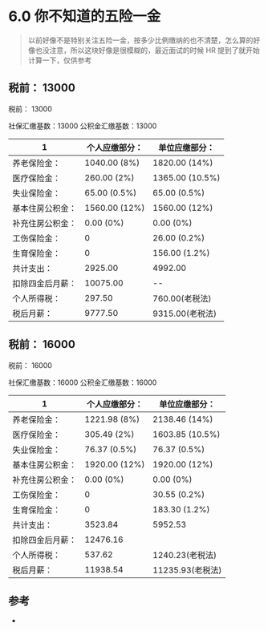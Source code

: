 # 6.0 你不知道的五险一金

>以前好像不是特别关注五险一金，按多少比例缴纳的也不清楚，怎么算的好像也没注意，所以这块好像是很模糊的，最近面试的时候 HR 提到了就开始计算一下，仅供参考


## 税前： 13000

税前： 13000

社保汇缴基数：13000
公积金汇缴基数：13000


|  1  | 个人应缴部分：|	单位应缴部分：|
|-- | -- | --  |
|养老保险金：	| 1040.00	(8%)	|  1820.00	(14%)       |
|医疗保险金：	|260.00	(2%)	|1365.00	(10.5%)        |
|失业保险金：|	65.00	(0.5%)	|65.00	(0.5%)        |
|基本住房公积金：	|1560.00	(12%) 	| 1560.00	(12%) |
|补充住房公积金：	|0.00	(0%)	  |      0.00	(0%)   |
|工伤保险金：		|	0   |    26.00	(0.2%)         |
|生育保险金：		|	0 |    156.00	(1.2%)         |
|共计支出：	   | 2925.00	       |	4992.00	    |
|扣除四金后月薪：|	10075.00		|  -- |	
|个人所得税：|	297.50		| 760.00(老税法)	|
|税后月薪：	|  9777.50	|	9315.00(老税法)	|



## 税前： 16000

税前： 16000

社保汇缴基数：16000
公积金汇缴基数：16000


|  1  | 个人应缴部分：|	单位应缴部分：|
|-- | -- | --  |
|养老保险金：	| 1221.98	(8%)	|  2138.46	(14%)       |
|医疗保险金：	|305.49	(2%)	  |   1603.85	(10.5%)        |
|失业保险金：	| 76.37	(0.5%)	|76.37	(0.5%)
|基本住房公积金：	| 1920.00	(12%)	|1920.00	(12%)
|补充住房公积金：	| 0.00	(0%)	|0.00	(0%)
|工伤保险金：			| 0 |30.55	(0.2%)
|生育保险金：			|0 |183.30	(1.2%)
|共计支出：	| 3523.84		|5952.53	
|扣除四金后月薪：	| 12476.16	|		
|个人所得税：	| 537.62		|1240.23(老税法)	
|税后月薪：	| 11938.54	|	11235.93(老税法)	


## 参考
- []()
